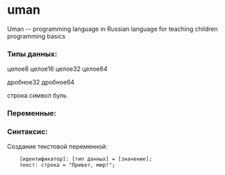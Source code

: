 # **uman**

Uman -- programming language in Russian language for teaching children programming basics  

### Типы данных:
целое8
целое16
целое32
целое64

дробное32
дробное64

строка
символ
буль

### Переменные: 


### Синтаксис:
Создание текстовой переменной:
```
    [идентификатор]: [тип данных] = [значение];
    текст: строка = "Привет, мир!";
```
